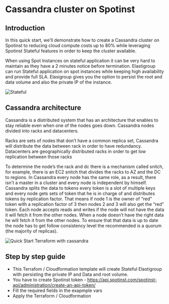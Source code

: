 # Cassandra cluster on Spotinst

## Introduction

In this quick start, we’ll demonstrate how to create a Cassandra cluster on Spotinst to reducing cloud compute costs up to 80% while leveraging Spotinst Stateful features in order to keep the cluster available.

When using Spot Instances on stateful application it can be very hard to maintain as they have a 2 minutes notice before termination.
Elastigroup can run Stateful application on spot instances while keeping high availability and provide full SLA.
Elasigroup gives you the option to persist the root and data volume and also the private IP of the instance.

![Stateful](https://git-quick-start.s3-us-west-2.amazonaws.com/Stateful-Redis.png)

## Cassandra architecture

Cassandra is a distributed system that has an architecture that enables to stay reliable even when one of the nodes goes down.
Cassandra nodes divided into racks and datacenters.

Racks are sets of nodes that don’t have a common replica set, Cassandra will distribute the data between rack in order to have redundancy.
Datacenters are geographically distributed racks in order to get low replication between those racks

To determine the node’s the rack and dc there is a mechanism called snitch, for example, there is an EC2 snitch that divides the racks to AZ  and the DC to regions.
In Cassandra every node has the same role, as a result, there isn't a master in a cluster and every node is independent by himself.
Cassandra splits the data to tokens every token is a slot of multiple keys and every node gets sets of token that he is in charge of and distributes tokens by replication factor.
That means if node 1 is the owner of “red” token with a replication factor of 3 then nodes 2 and 3 will also get the “red” token.
Each node accepts reads and writes if the node will not have the data it will fetch it from the other nodes.
When a node doesn’t have the right data he will fetch it from the other nodes.
To ensure that that data is up to date the node has to get follow consistency level the recommended is a quorum (the majority of replicas).

![Quick Start Terraform with cassandra](https://git-quick-start.s3-us-west-2.amazonaws.com/Cassandra.png)

## Step by step guide

* This Terrafom / Cloudformation template will create Stateful Elastigroup with persisting the private IP and Data and root volume.
* You have to create Spotinst token  - https://api.spotinst.com/spotinst-api/administration/create-an-api-token/
* Fill the required fields in the exapmple vars
* Apply the Terraform / Cloudformation
 
